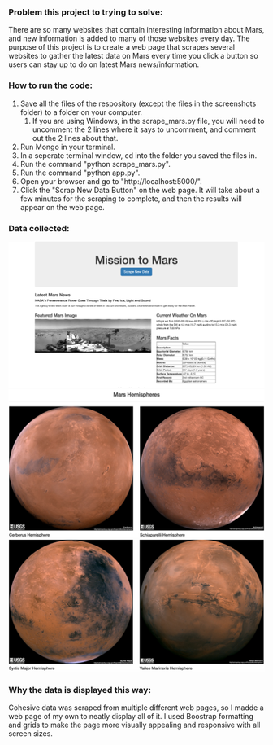 ### Problem this project to trying to solve:
There are so many websites that contain interesting information about Mars, and new information is added to many of those websites every day. The purpose of this project is to create a web page that scrapes several websites to gather the latest data on Mars every time you click a button so users can stay up to do on latest Mars news/information.

### How to run the code:
1. Save all the files of the respository (except the files in the screenshots folder) to a folder on your computer.
    1. If you are using Windows, in the scrape_mars.py file, you will need to uncomment the 2 lines where it says to uncomment, and comment out the 2 lines about that.
1. Run Mongo in your terminal.
1. In a seperate terminal window, cd into the folder you saved the files in.
1. Run the command "python scrape_mars.py".
1. Run the command "python app.py".
1. Open your browser and go to "http://localhost:5000/".
1. Click the "Scrap New Data Button" on the web page. It will take about a few minutes for the scraping to complete, and then the results will appear on the web page.

### Data collected:
![](Missions_to_Mars/screenshots/screenshot1.png)
![](Missions_to_Mars/screenshots/screenshot2.png)
![](Missions_to_Mars/screenshots/screenshot3.png)

### Why the data is displayed this way:
Cohesive data was scraped from multiple different web pages, so I madde a web page of my own to neatly display all of it. I used Boostrap formatting and grids to make the page more visually appealing and responsive with all screen sizes.
